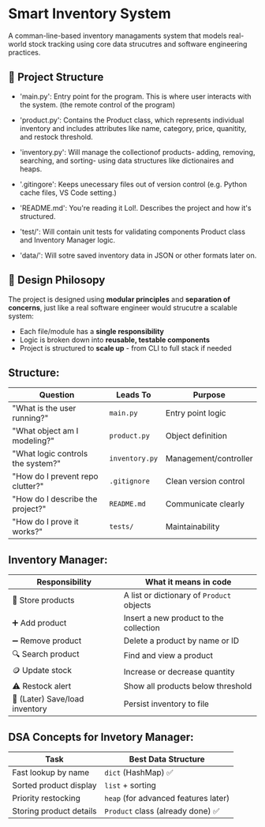 # Smart Inventory System

A comman-line-based inventory managaments system that models real-world stock tracking using core data strucutres and software engineering practices.


## 📁 Project Structure

- 'main.py': Entry point for the program. This is where user interacts with the system. (the remote control of the program)

- 'product.py': Contains the Product class, which represents individual inventory and includes attributes like name, category, price, quanitity, and restock threshold.

- 'inventory.py': Will manage the collectionof products- adding, removing, searching, and sorting- using data structures like dictionaires and heaps.

- '.gitingore': Keeps unecessary files out of version control (e.g. Python cache files, VS Code setting.)

- 'README.md': You're reading it Lol!. Describes the project and how it's structured.

- 'test/': Will contain unit tests for validating components Product class and Inventory Manager logic.

- 'data/': Will sotre saved inventory data in JSON or other formats later on.


## 🧠 Design Philosopy

The project is designed using **modular principles** and **separation of concerns**, just like a real software engineer would strucutre a scalable system:

- Each file/module has a **single responsibility**
- Logic is broken down into **reusable, testable components**
- Project is structured to **scale up** - from CLI to full stack if needed


## Structure:
| Question                          | Leads To       | Purpose               |
| --------------------------------- | -------------- | --------------------- |
| "What is the user running?"       | `main.py`      | Entry point logic     |
| "What object am I modeling?"      | `product.py`   | Object definition     |
| "What logic controls the system?" | `inventory.py` | Management/controller |
| "How do I prevent repo clutter?"  | `.gitignore`   | Clean version control |
| "How do I describe the project?"  | `README.md`    | Communicate clearly   |
| "How do I prove it works?"        | `tests/`       | Maintainability       |


## Inventory Manager:
| Responsibility                 | What it means in code                     |
| -------------------------------| ----------------------------------------- |
| 🧾 Store products              | A list or dictionary of `Product` objects |
| ➕ Add product                 | Insert a new product to the collection    |
| ➖ Remove product              | Delete a product by name or ID            |
| 🔍 Search product              | Find and view a product                   |
| 🪙 Update stock                | Increase or decrease quantity             |
| ⚠️ Restock alert               | Show all products below threshold         |
| 💾 (Later) Save/load inventory | Persist inventory to file                 |


## DSA Concepts for Invetory Manager:
| Task                    | Best Data Structure                  |
| ----------------------- | ------------------------------------ |
| Fast lookup by name     | `dict` (HashMap) ✅                  |
| Sorted product display  | `list` + sorting                     |
| Priority restocking     | `heap` (for advanced features later) |
| Storing product details | `Product` class (already done) ✅    |



